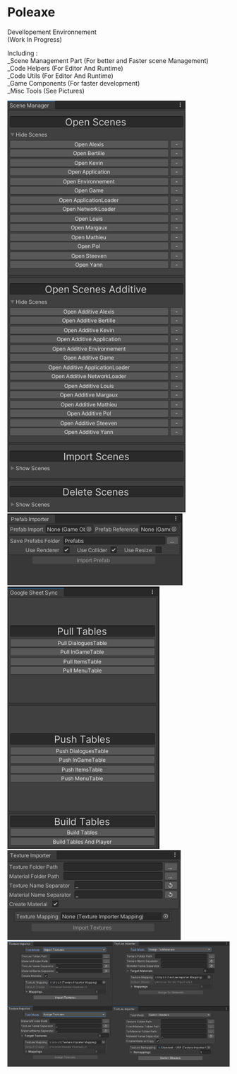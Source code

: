 # Poleaxe
Devellopement Environnement<br>
(Work In Progress)<br>

Including :<br>
_Scene Management Part (For better and Faster scene Management)<br>
_Code Helpers (For Editor And Runtime)<br>
_Code Utils (For Editor And Runtime)<br>
_Game Components (For faster development)<br>
_Misc Tools (See Pictures)<br>

![Scene Manager Tool](https://github.com/LouisViel/Poleaxe/blob/main/Readme/SceneManager.png)<br>
![Prefab Importer Tool](https://github.com/LouisViel/Poleaxe/blob/main/Readme/PrefabImporter.png)<br>
![Localization - Google Sheet Sync Tool](https://github.com/LouisViel/Poleaxe/blob/main/Readme/GoogleSheetSync.png)<br>
![Texture Importer Tool](https://github.com/LouisViel/Poleaxe/blob/main/Readme/TextureImporter.png)<br>
![Texture Importer Tool V2 - Beta](https://github.com/LouisViel/Poleaxe/blob/main/Readme/TextureImporter_V2_Beta.png)<br>
